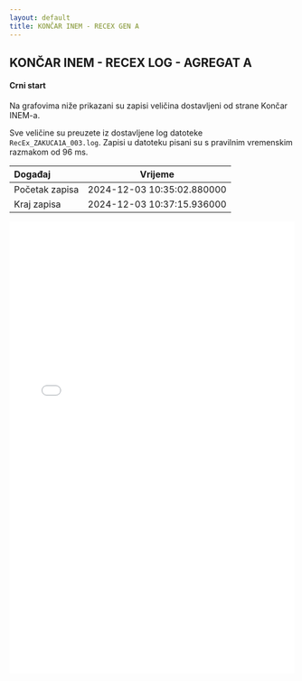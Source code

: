 ```yaml
---
layout: default
title: KONČAR INEM - RECEX GEN A
---
```


## KONČAR INEM - RECEX LOG - AGREGAT A 

#### Crni start

Na grafovima niže prikazani su zapisi veličina dostavljeni od strane Končar INEM-a. 

Sve veličine su preuzete iz dostavljene log datoteke `RecEx_ZAKUCA1A_003.log`.
Zapisi u datoteku pisani su s pravilnim vremenskim razmakom od 96 ms.

| Događaj        |      Vrijeme                |
| :------------  | :-------------------------: |
| Početak zapisa | 2024-12-03 10:35:02.880000  |
| Kraj zapisa    | 2024-12-03 10:37:15.936000  |
                             

<div class="wide-graph">
    <iframe src="{{ site.baseurl }}/uzbuda/cs/recex-zakuca1a-003.html" width="100%" height="800px" frameborder="0"></iframe>
</div>